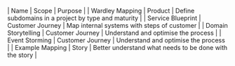 | Name                | Scope            | Purpose                                                |
| Wardley Mapping     | Product          | Define subdomains in a project by type and maturity    |
| Service Blueprint   | Customer Journey | Map internal systems with steps of customer            |
| Domain Storytelling | Customer Journey | Understand and optimise the process                    |
| Event Storming      | Customer Journey | Understand and optimise the process                    |
| Example Mapping     | Story            | Better understand what needs to be done with the story |


